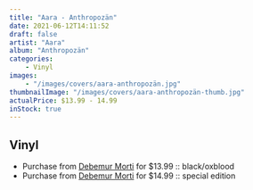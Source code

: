 ```yaml
---
title: "Aara - Anthropozän"
date: 2021-06-12T14:11:52
draft: false
artist: "Aara"
album: "Anthropozän"
categories:
    - Vinyl
images:
    - "/images/covers/aara-anthropozän.jpg"
thumbnailImage: "/images/covers/aara-anthropozän-thumb.jpg"
actualPrice: $13.99 - 14.99
inStock: true
---
```


## Vinyl
* Purchase from [Debemur Morti](https://debemurmorti.aisamerch.com/item/98677) for $13.99 :: black/oxblood
* Purchase from [Debemur Morti](https://debemurmorti.aisamerch.com/item/98729) for $14.99 :: special edition
